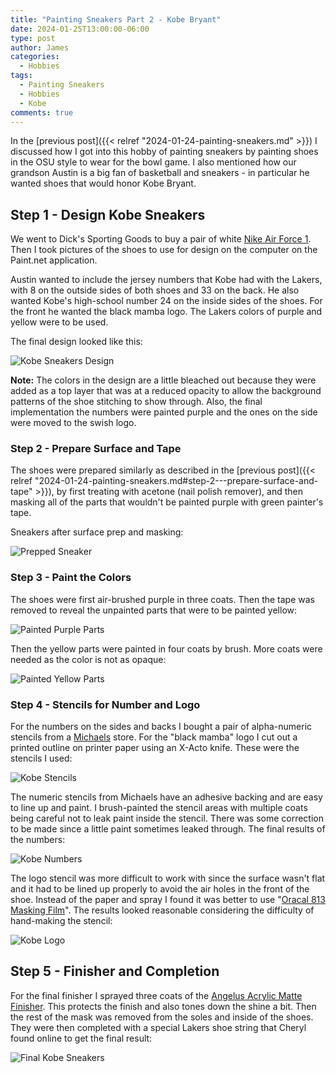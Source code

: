```yaml
---
title: "Painting Sneakers Part 2 - Kobe Bryant"
date: 2024-01-25T13:00:00-06:00
type: post
author: James
categories:
  - Hobbies
tags:
  - Painting Sneakers
  - Hobbies
  - Kobe
comments: true
---
```


In the [previous post]({{< relref "2024-01-24-painting-sneakers.md" >}}) I discussed how I got into this hobby of painting sneakers by painting shoes in the OSU style to wear for the bowl game.
I also mentioned how our grandson Austin is a big fan of basketball and sneakers -
in particular he wanted shoes that would honor Kobe Bryant.

## Step 1 - Design Kobe Sneakers

We went to Dick's Sporting Goods to buy a pair of white [Nike Air Force 1](https://en.wikipedia.org/wiki/Nike_Air_Force#/media/File:Nike_air_Force_1_white_on_white.jpg). Then I took pictures of the shoes to
use for design on the computer on the Paint.net application.

Austin wanted to include the jersey numbers that Kobe had with the Lakers, with 8 on the outside
sides of both shoes and 33 on the back. He also wanted Kobe's high-school number 24 on the inside sides of the shoes. For the front he wanted the black mamba logo. The Lakers colors of purple and yellow
were to be used.

The final design looked like this:

![Kobe Sneakers Design](/images/kobe_sneakers_design.jpg "Kobe Sneakers Design")

**Note:** The colors in the design are a little bleached out because they were added as a
top layer that was at a reduced opacity to allow the background patterns of the shoe stitching
to show through. Also, the final implementation the numbers were painted purple and the ones
on the side were moved to the swish logo.

### Step 2 - Prepare Surface and Tape

The shoes were prepared similarly as described in the
[previous post]({{< relref "2024-01-24-painting-sneakers.md#step-2---prepare-surface-and-tape" >}}),
by first treating with acetone (nail polish remover), and then masking all of the parts that
wouldn't be painted purple with green painter's tape.

Sneakers after surface prep and masking:

![Prepped Sneaker](/images/taped-air-force-1.jpg "Prepped Sneaker")

### Step 3 - Paint the Colors

The shoes were first air-brushed purple in three coats. Then the tape was removed to reveal the
unpainted parts that were to be painted yellow:

![Painted Purple Parts](/images/painted-purple-air-force-1.jpg "Painted Purple Parts")

Then the yellow parts were painted in four coats by brush.  More coats were needed as the color
is not as opaque:

![Painted Yellow Parts](/images/painted-yellow-air-force-1.jpg "Painted Yellow Parts")

### Step 4 - Stencils for Number and Logo

For the numbers on the sides and backs I bought a pair of alpha-numeric stencils from a
[Michaels](https://www.michaels.com/) store. For the "black mamba" logo I cut out a
printed outline on printer paper using an X-Acto knife.
These were the stencils I used:

![Kobe Stencils](/images/kobe-stencils.jpg "Kobe Stencils")

The numeric stencils from Michaels have an adhesive backing and are easy to line up and paint.
I brush-painted the stencil areas with multiple coats being careful not to leak paint inside
the stencil.  There was some correction to be made since a little paint sometimes leaked through.
The final results of the numbers:

![Kobe Numbers](/images/kobe-numbers.jpg "Kobe Numbers")

The logo stencil was more difficult to work with since the surface wasn't flat and it had to
be lined up properly to avoid the air holes in the front of the shoe. Instead of the paper and
spray I found it was better to use "[Oracal 813 Masking Film](https://www.michaels.com/product/oracal-813-adhesive-stencil-film-10648453)".  The results looked reasonable considering the
difficulty of hand-making the stencil:

![Kobe Logo](/images/kobe-logo.jpg "Kobe Logo")

## Step 5 - Finisher and Completion

For the final finisher I sprayed three coats of the
[Angelus Acrylic Matte Finisher](https://www.amazon.com/Angelus-Brand-Acrylic-Leather-Finisher/dp/B00B5W4LX4).
This protects the finish and also tones down the shine a bit. Then the rest of the mask
was removed from the soles and inside of the shoes.  They were then completed with a special Lakers
shoe string that Cheryl found online to get the final result:

![Final Kobe Sneakers](/images/kobe-sneakers-final.jpg "Final Kobe Sneakers")


